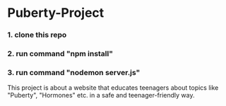 # Puberty-Project

### 1. clone this repo <br/>
### 2. run command "npm install" <br/>
### 3. run command "nodemon server.js"

This project is about a website that educates teenagers about topics like "Puberty", "Hormones" etc. in a safe and teenager-friendly way. 